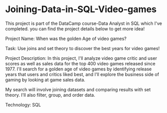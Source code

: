 # Joining-Data-in-SQL-Video-games

This project is part of the DataCamp course-Data Analyst in SQL which I've completed. you can find the project details below to get more idea!

Project Name: When was the golden Age of video games?

Task: Use joins and set theory to discover the best years for video games!

Project Description:
In this project, I'll analyze video game critic and user scores as well as sales data for the top 400 video games released since 1977. I'll search for a golden age of video games by identifying release years that users and critics liked best, and I'll explore the business side of gaming by looking at game sales data.

My search will involve joining datasets and comparing results with set theory. I'll also filter, group, and order data.

Technology: SQL
